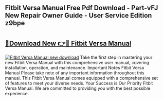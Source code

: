 ## Fitbit Versa Manual Free Pdf Download - Part-vFJ New Repair Owner Guide - User Service Edition z9bpe

# <h2><a href="http://bc28020.oget.top/?id=Fitbit+Versa+Manual">🔗Download New 👉🔴 Fitbit Versa Manual</a></h2>

[![Fitbit Versa Manual new download](https://i.imgur.com/5g1atiW.png)](http://bc28020.oget.top/?id=Fitbit+Versa+Manual)
Take the first step in mastering your new Fitbit Versa Manual with this comprehensive user manual, covering installation, operation, and maintenance. Important Notes Fitbit Versa Manual Please take note of any important information throughout this manual. This Fitbit Versa Manual comes equipped with a comprehensive set of features to meet your diverse needs. Your Success is Our Priority Fitbit Versa Manual. We are committed to providing you with the best possible experience.
